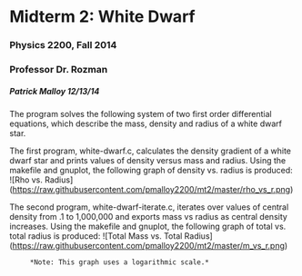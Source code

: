 # Midterm 2: White Dwarf
### Physics 2200, Fall 2014
### Professor Dr. Rozman
##### Patrick Malloy    12/13/14

 The program solves the following system of two 
 first order differential equations, which describe 
 the mass, density and radius of a white dwarf star.
 
 The first program, white-dwarf.c, calculates the density
 gradient of a white dwarf star and prints values of density
 versus mass and radius. Using the makefile and gnuplot, the 
 following graph of density vs. radius is produced:
 ![Rho vs. Radius]
 (https://raw.githubusercontent.com/pmalloy2200/mt2/master/rho_vs_r.png)

 The second program, white-dwarf-iterate.c, iterates over values of 
 central density from .1 to 1,000,000 and exports mass vs radius as 
 central density increases. Using the makefile and gnuplot, the 
 following graph of total vs. total radius is produced:
 ![Total Mass vs. Total Radius]
 (https://raw.githubusercontent.com/pmalloy2200/mt2/master/m_vs_r.png)
 
         *Note: This graph uses a logarithmic scale.*
 
 
 
